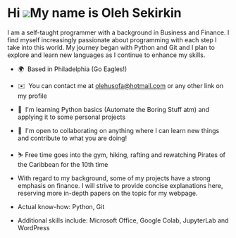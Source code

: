 Hi ![](https://user-images.githubusercontent.com/18350557/176309783-0785949b-9127-417c-8b55-ab5a4333674e.gif)My name is Oleh Sekirkin
=====================================================================================================================================

I am a self-taught programmer with a background in Business and Finance. I find myself increasingly passionate about programming with each step I take into this world. My journey began with Python and Git and I plan to explore and learn new languages as I continue to enhance my skills.

*   🌍  Based in Philadelphia (Go Eagles!)
*   ✉️  You can contact me at [olehusofa@hotmail.com](mailto:olehusofa@hotmail.com) or any other link on my profile
*   🧠  I'm learning Python basics (Automate the Boring Stuff atm) and applying it to some personal projects
*   🤝  I'm open to collaborating on anything where I can learn new things and contribute to what you are doing!
*   ⛷️  Free time goes into the gym, hiking, rafting and rewatching Pirates of the Caribbean for the 10th time

*   With regard to my background, some of my projects have a strong emphasis on finance. I will strive to provide concise explanations here, reserving more in-depth papers on the topic for my webpage.

*   Actual know-how: Python, Git
*   Additional skills include: Microsoft Office, Google Colab, JupyterLab and WordPress
